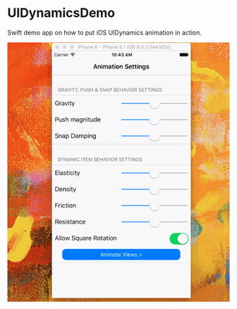 # UIDynamicsDemo
Swift demo app on how to put iOS UIDynamics animation in action.

![alt tag](https://github.com/ahmed-abdurrahman/UIDynamicsDemo/blob/master/UIDynamicsDemo.gif)
